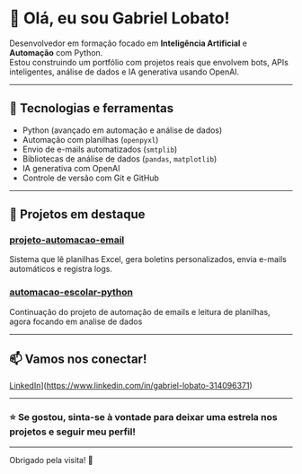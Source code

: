# 👋 Olá, eu sou Gabriel Lobato!

Desenvolvedor em formação focado em **Inteligência Artificial** e **Automação** com Python.  
Estou construindo um portfólio com projetos reais que envolvem bots, APIs inteligentes, análise de dados e IA generativa usando OpenAI.

---

## 🚀 Tecnologias e ferramentas

- Python (avançado em automação e análise de dados)
- Automação com planilhas (`openpyxl`)
- Envio de e-mails automatizados (`smtplib`)
- Bibliotecas de análise de dados (`pandas`, `matplotlib`)
- IA generativa com OpenAI
- Controle de versão com Git e GitHub

---

## 📂 Projetos em destaque

### [projeto-automacao-email](https://github.com/Gabriel4002/projeto-automacao-email)
Sistema que lê planilhas Excel, gera boletins personalizados, envia e-mails automáticos e registra logs.
### [automacao-escolar-python](https://github.com/Gabriel4002/automacao-escolar-python)
Continuação do projeto de automação de emails e leitura de planilhas, agora focando em analise de dados

---

## 📫 Vamos nos conectar!

[LinkedIn](https://img.shields.io/badge/LinkedIn-Gabriel%20Lobato-blue?style=flat&logo=linkedin)](https://www.linkedin.com/in/gabriel-lobato-314096371)

---

### ⭐ Se gostou, sinta-se à vontade para deixar uma estrela nos projetos e seguir meu perfil!

---

Obrigado pela visita! 🙏
